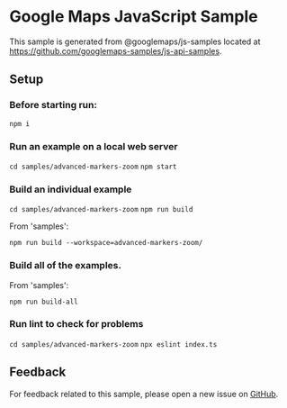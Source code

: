 # Google Maps JavaScript Sample

This sample is generated from @googlemaps/js-samples located at
https://github.com/googlemaps-samples/js-api-samples.

## Setup

### Before starting run:

`npm i`

### Run an example on a local web server

`cd samples/advanced-markers-zoom`
`npm start`

### Build an individual example

`cd samples/advanced-markers-zoom`
`npm run build`

From 'samples':

`npm run build --workspace=advanced-markers-zoom/`

### Build all of the examples.

From 'samples':

`npm run build-all`

### Run lint to check for problems

`cd samples/advanced-markers-zoom`
`npx eslint index.ts` 

## Feedback

For feedback related to this sample, please open a new issue on
[GitHub](https://github.com/googlemaps-samples/js-api-samples/issues).
